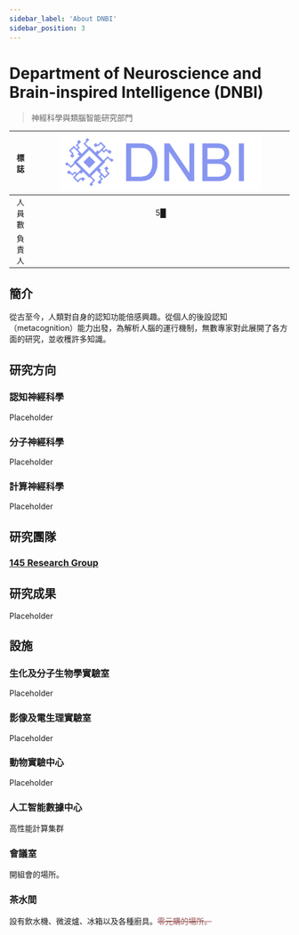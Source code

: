 ```yaml
---
sidebar_label: 'About DNBI'
sidebar_position: 3
---
```


# Department of Neuroscience and Brain-inspired Intelligence (DNBI)
>神經科學與類腦智能研究部門

|標誌|<img src="https://raw.githubusercontent.com/Monoginryoso/ocwiki/f718fda7a55225aa6283916a707760c700b4dba9/static/img/dnbi.svg" width="80%" />|
|:--:|:--:|
|人員數|5█|
|負責人| |

## 簡介
  從古至今，人類對自身的認知功能倍感興趣。從個人的後設認知（metacognition）能力出發，為解析人腦的運行機制，無數專家對此展開了各方面的研究，並收穫許多知識。

## 研究方向
  ### 認知神經科學
  Placeholder
  ### 分子神經科學
  Placeholder
  ### 計算神經科學
  Placeholder

## 研究團隊
### [145 Research Group](/docs/145)

## 研究成果
  Placeholder

## 設施
  ### 生化及分子生物學實驗室
  Placeholder
  ### 影像及電生理實驗室
  Placeholder
  ### 動物實驗中心
  Placeholder
  ### 人工智能數據中心
  高性能計算集群
  ### 會議室
  開組會的場所。
  ### 茶水間
  設有飲水機、微波爐、冰箱以及各種廚具。<font color="#965252">~~零元購的場所。~~</font>